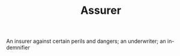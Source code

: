 ---
title: Assurer
letter: A
permalink: "/definitions/assurer.html"
body: An insurer against certain perils and dangers; an underwriter; an in-demnifier
published_at: '2018-07-07'
layout: post
---